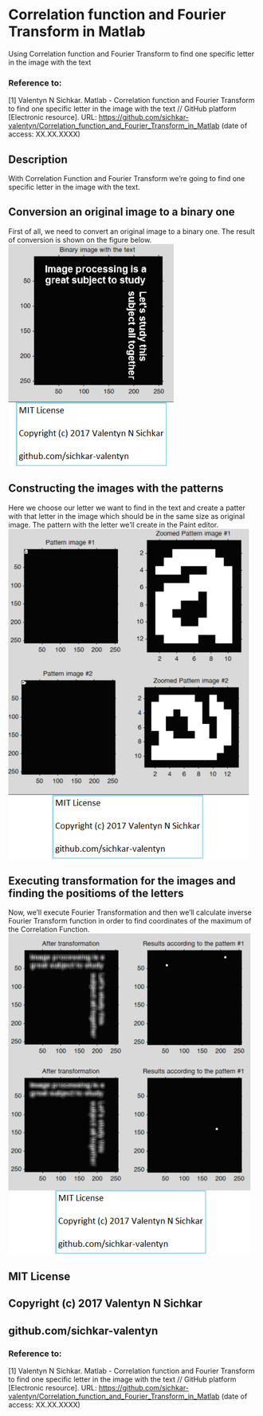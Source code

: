 # Correlation function and Fourier Transform in Matlab
Using Correlation function and Fourier Transform to find one specific letter in the image with the text

### Reference to:
[1] Valentyn N Sichkar. Matlab - Correlation function and Fourier Transform to find one specific letter in the image with the text // GitHub platform [Electronic resource]. URL: https://github.com/sichkar-valentyn/Correlation_function_and_Fourier_Transform_in_Matlab (date of access: XX.XX.XXXX)

## Description
With Correlation Function and Fourier Transform we’re going to find one specific letter in the image with the text.

## Conversion an original image to a binary one 
First of all, we need to convert an original image to a binary one. The result of conversion is shown on the figure below.
![Results](image/Conversion_an_original_image_to_a_binary_one.png)

## Constructing the images with the patterns
Here we choose our letter we want to find in the text and create a patter with that letter in the image which should be in the same size as original image. The pattern with the letter we’ll create in the Paint editor.
![Results](image/Constructing_the_image_with_the_pattern.png)

## Executing transformation for the images and finding the positioms of the letters
Now, we’ll execute Fourier Transformation and then we’ll calculate inverse Fourier Transform function in order to find coordinates of the maximum of the Correlation Function.
![Results](image/Executing_transformation_for_the_images_and_finding_the_positioms_of_the_letters.png)

## MIT License
## Copyright (c) 2017 Valentyn N Sichkar
## github.com/sichkar-valentyn
### Reference to:
[1] Valentyn N Sichkar. Matlab - Correlation function and Fourier Transform to find one specific letter in the image with the text // GitHub platform [Electronic resource]. URL: https://github.com/sichkar-valentyn/Correlation_function_and_Fourier_Transform_in_Matlab (date of access: XX.XX.XXXX)
